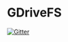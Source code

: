 # GDriveFS

[![Gitter](https://badges.gitter.im/Join%20Chat.svg)](https://gitter.im/dsoprea/GDriveFS?utm_source=badge&utm_medium=badge&utm_campaign=pr-badge&utm_content=badge)
